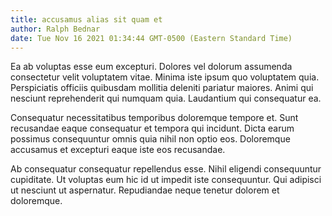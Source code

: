 ```yaml
---
title: accusamus alias sit quam et
author: Ralph Bednar
date: Tue Nov 16 2021 01:34:44 GMT-0500 (Eastern Standard Time)
---
```

Ea ab voluptas esse eum excepturi. Dolores vel dolorum assumenda consectetur velit voluptatem vitae. Minima iste ipsum quo voluptatem quia. Perspiciatis officiis quibusdam mollitia deleniti pariatur maiores. Animi qui nesciunt reprehenderit qui numquam quia. Laudantium qui consequatur ea.

 Consequatur necessitatibus temporibus doloremque tempore et. Sunt recusandae eaque consequatur et tempora qui incidunt. Dicta earum possimus consequuntur omnis quia nihil non optio eos. Doloremque accusamus et excepturi eaque iste eos recusandae.

 Ab consequatur consequatur repellendus esse. Nihil eligendi consequuntur cupiditate. Ut voluptas eum hic id ut impedit iste consequuntur. Qui adipisci ut nesciunt ut aspernatur. Repudiandae neque tenetur dolorem et doloremque.